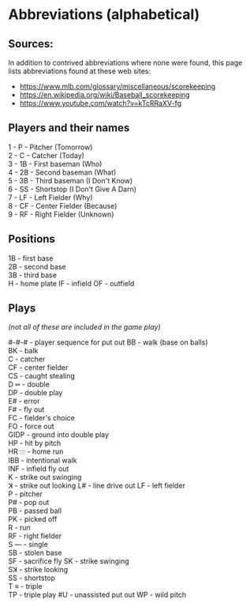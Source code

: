 # Abbreviations (alphabetical)

## Sources:

In addition to contrived abbreviations where none were found, this page lists abbreviations found at these web sites:

- https://www.mlb.com/glossary/miscellaneous/scorekeeping
- https://en.wikipedia.org/wiki/Baseball_scorekeeping
- https://www.youtube.com/watch?v=kTcRRaXV-fg

## Players and their names

1 - P - Pitcher (Tomorrow)  
2 - C - Catcher (Today)  
3 - 1B - First baseman (Who)  
4 - 2B - Second baseman (What)  
5 - 3B - Third baseman (I Don't Know)  
6 - SS - Shortstop  (I Don't Give A Darn)  
7 - LF - Left Fielder (Why)  
8 - CF - Center Fielder (Because)  
9 - RF - Right Fielder (Unknown)  

## Positions

1B - first base  
2B - second base  
3B - third base  
H -  home plate 
IF - infield
OF - outfield

## Plays

*(not all of these are included in the game play)*

#-#-# - player sequence for put out
BB - walk (base on balls)  
BK - balk  
C - catcher  
CF - center fielder  
CS - caught stealing  
D ═ - double  
DP - double play  
E# - error  
F# - fly out  
FC - fielder's choice  
FO - force out  
GIDP - ground into double play  
HP - hit by pitch  
HR 𝄙 - home run  
IBB - intentional walk  
INF - infield fly out  
K - strike out swinging  
ꓘ - strike out looking
L# - line drive out
LF - left fielder  
P - pitcher  
P# - pop out  
PB - passed ball  
PK - picked off  
R - run  
RF - right fielder  
S ― - single  
SB - stolen base  
SF - sacrifice fly
SK - strike swinging  
Sꓘ - strike looking  
SS - shortstop  
T ≡ - triple  
TP - triple play 
#U - unassisted put out
WP - wild pitch  

